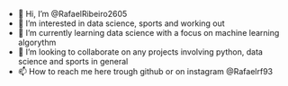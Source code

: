 - 👋 Hi, I’m @RafaelRibeiro2605
- 👀 I’m interested in data science, sports and working out
- 🌱 I’m currently learning data science with a focus on machine learning algorythm
- 💞️ I’m looking to collaborate on any projects involving python, data science and sports in general
- 📫 How to reach me here trough github or on instagram @Rafaelrf93

<!---
RafaelRibeiro2605/RafaelRibeiro2605 is a ✨ special ✨ repository because its `README.md` (this file) appears on your GitHub profile.
You can click the Preview link to take a look at your changes.
--->
